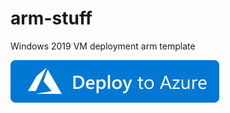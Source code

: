 # arm-stuff
Windows 2019 VM deployment arm template

[![Deploy To Azure](https://raw.githubusercontent.com/Azure/azure-quickstart-templates/master/1-CONTRIBUTION-GUIDE/images/deploytoazure.svg?sanitize=true)](https://portal.azure.com/#create/Microsoft.Template/uri/https%3A%2F%2Fraw.githubusercontent.com%2Fcarrba%2Farm-stuff%2Fmaster%2Fvmwin%2Fazuredeploy.json)
